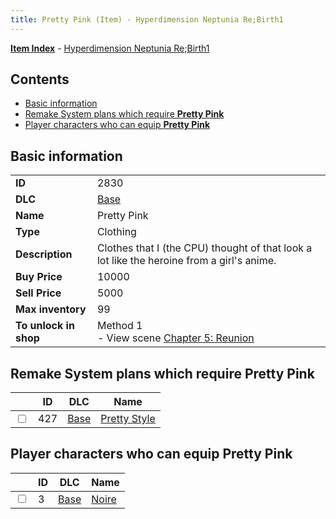 ```yaml
---
title: Pretty Pink (Item) - Hyperdimension Neptunia Re;Birth1
---
```


[**Item Index**](/neptunia/rb1/item/index.html) - [Hyperdimension Neptunia Re;Birth1](/neptunia/rb1)

## Contents

- [Basic information](#basic-information)
- [Remake System plans which require **Pretty Pink**](#remake-system-plans-which-require-pretty-pink)
- [Player characters who can equip **Pretty Pink**](#player-characters-who-can-equip-pretty-pink)
## Basic information

|   |   |
| -- | -- |
| **ID** | 2830 |
| **DLC** | [Base](/neptunia/rb1/dlc/1-base.html) |
| **Name** | Pretty Pink |
| **Type** | Clothing |
| **Description** | Clothes that I (the CPU) thought of that look a lot like the heroine from a girl's anime. |
| **Buy Price** | 10000 |
| **Sell Price** | 5000 |
| **Max inventory** | 99 |
| **To unlock in shop** | Method 1<br />- View scene [Chapter 5: Reunion](/neptunia/rb1/scene/1-503-chapter-5-reunion.html) |


## Remake System plans which require **Pretty Pink**

|    | ID | DLC | Name |
| -- | -- | --- | ---- |
| <input type="checkbox" id="rb1-quest-1-427" class="trackbox" /> | 427 | [Base](/neptunia/rb1/dlc/1-base.html) | [Pretty Style](/neptunia/rb1/quest/1-427-pretty-style.html) |


## Player characters who can equip **Pretty Pink**

|    | ID | DLC | Name |
| -- | -- | --- | ---- |
| <input type="checkbox" id="rb1-player-1-3" class="trackbox" /> | 3 | [Base](/neptunia/rb1/dlc/1-base.html) | [Noire](/neptunia/rb1/player/1-3-noire.html) |
